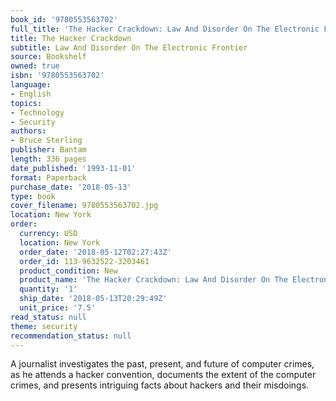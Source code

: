 ```yaml
---
book_id: '9780553563702'
full_title: 'The Hacker Crackdown: Law And Disorder On The Electronic Frontier'
title: The Hacker Crackdown
subtitle: Law And Disorder On The Electronic Frontier
source: Bookshelf
owned: true
isbn: '9780553563702'
language:
- English
topics:
- Technology
- Security
authors:
- Bruce Sterling
publisher: Bantam
length: 336 pages
date_published: '1993-11-01'
format: Paperback
purchase_date: '2018-05-13'
type: book
cover_filename: 9780553563702.jpg
location: New York
order:
  currency: USD
  location: New York
  order_date: '2018-05-12T02:27:43Z'
  order_id: 113-9632522-3203461
  product_condition: New
  product_name: 'The Hacker Crackdown: Law And Disorder On The Electronic Frontier'
  quantity: '1'
  ship_date: '2018-05-13T20:29:49Z'
  unit_price: '7.5'
read_status: null
theme: security
recommendation_status: null
---
```

A journalist investigates the past, present, and future of computer crimes, as he attends a hacker convention, documents the extent of the computer crimes, and presents intriguing facts about hackers and their misdoings.

